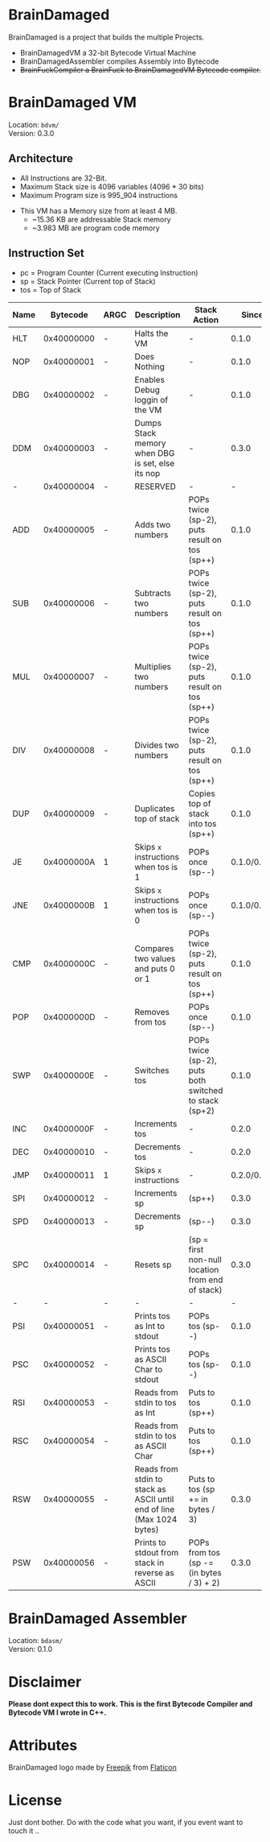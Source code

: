 # BrainDamaged

BrainDamaged is a project that builds the multiple Projects.

* BrainDamagedVM a 32-bit Bytecode Virtual Machine
* BrainDamagedAssembler compiles Assembly into Bytecode
* ~~BrainFuckCompiler a BrainFuck to BrainDamagedVM Bytecode compiler.~~

# BrainDamaged VM

Location: `bdvm/`  
Version: 0.3.0

## Architecture

* All Instructions are 32-Bit.
* Maximum Stack size is 4096 variables (4096 * 30 bits)
* Maximum Program size is 995_904 instructions

+ This VM has a Memory size from at least 4 MB.
  * ~15.36 KB are addressable Stack memory
  * ~3.983 MB are program code memory

## Instruction Set

* pc = Program Counter (Current executing Instruction)
* sp = Stack Pointer (Current top of Stack)
* tos = Top of Stack

| Name | Bytecode | ARGC | Description | Stack Action | Since |
|------|-----------|----------------|-------------|--------------|-------|
| HLT | 0x40000000 | - | Halts the VM | - | 0.1.0 |
| NOP | 0x40000001 | - | Does Nothing | - | 0.1.0 |
| DBG | 0x40000002 | - | Enables Debug loggin of the VM | - | 0.1.0 |
| DDM | 0x40000003 | - | Dumps Stack memory when DBG is set, else its nop | - | 0.3.0 |
|  -  | 0x40000004 | - | RESERVED | - | - |
| ADD | 0x40000005 | - | Adds two numbers | POPs twice (sp-2), puts result on tos (sp++) | 0.1.0 |
| SUB | 0x40000006 | - | Subtracts two numbers | POPs twice (sp-2), puts result on tos (sp++) | 0.1.0 |
| MUL | 0x40000007 | - | Multiplies two numbers | POPs twice (sp-2), puts result on tos (sp++) | 0.1.0 |
| DIV | 0x40000008 | - | Divides two numbers | POPs twice (sp-2), puts result on tos (sp++) | 0.1.0 |
| DUP | 0x40000009 | - | Duplicates top of stack | Copies top of stack into tos (sp++) | 0.1.0 |
| JE  | 0x4000000A | 1 | Skips `x` instructions when tos is 1 | POPs once (sp--) | 0.1.0/0.3.0 |
| JNE | 0x4000000B | 1 | Skips `x` instructions when tos is 0 | POPs once (sp--) | 0.1.0/0.3.0 |
| CMP | 0x4000000C | - | Compares two values and puts 0 or 1 | POPs twice (sp-2), puts result on tos (sp++) | 0.1.0 |
| POP | 0x4000000D | - | Removes from tos | POPs once (sp--) | 0.1.0 |
| SWP | 0x4000000E | - | Switches tos | POPs twice (sp-2), puts both switched to stack (sp+2) | 0.1.0 |
| INC | 0x4000000F | - | Increments tos | - | 0.2.0 |
| DEC | 0x40000010 | - | Decrements tos | - | 0.2.0 |
| JMP | 0x40000011 | 1 | Skips `x` instructions | - | 0.2.0/0.3.0 |
| SPI | 0x40000012 | - | Increments sp | (sp++) | 0.3.0 |
| SPD | 0x40000013 | - | Decrements sp | (sp--) | 0.3.0 |
| SPC | 0x40000014 | - | Resets sp | (sp = first non-null location from end of stack) | 0.3.0 |
| - | - | - | - | - | - |
| PSI | 0x40000051 | - | Prints tos as Int to stdout | POPs tos (sp--) | 0.1.0 |
| PSC | 0x40000052 | - | Prints tos as ASCII Char to stdout | POPs tos (sp--) | 0.1.0 |
| RSI | 0x40000053 | - | Reads from stdin to tos as Int | Puts to tos (sp++) | 0.1.0 |
| RSC | 0x40000054 | - | Reads from stdin to tos as ASCII Char | Puts to tos (sp++) | 0.1.0 |
| RSW | 0x40000055 | - | Reads from stdin to stack as ASCII until end of line (Max 1024 bytes) | Puts to tos (sp += in bytes / 3) | 0.3.0 |
| PSW | 0x40000056 | - | Prints to stdout from stack in reverse as ASCII | POPs from tos (sp -= (in bytes / 3) + 2) | 0.3.0 |

# BrainDamaged Assembler

Location: `bdasm/`  
Version: 0.1.0

# Disclaimer
**Please dont expect this to work. This is the first Bytecode Compiler and Bytecode VM I wrote in C++.**

# Attributes

BrainDamaged logo made by [Freepik](https://www.flaticon.com/authors/freepik) from [Flaticon](https://www.flaticon.com/)

# License

Just dont bother. Do with the code what you want, if you event want to touch it ..